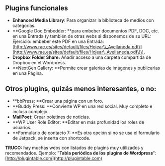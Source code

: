 ## Plugins funcionales

* **Enhanced Media Library**: Para organizar la biblioteca de medios con categorías.
* **Google Doc Embedder: **para embeber documentos PDF, DOC, etc. en una Entrada \(y también de otras webs si disponemos de su URL: Ejercicio: embeber este PDF en una Entrada: [http://www.rae.es/sites/default/files/Hojear\\_Avellaneda.pdf\](http://www.rae.es/sites/default/files/Hojear\_Avellaneda.pdf\)\).
* **Dropbox Folder Share:** Añadir acceso a una carpeta compartida de Dropbox en el Wordpress.
* **NextGen Gallery: **Permite crear galerías de imágenes y publicarlas en una Página.

## Otros plugins, quizás menos interesantes, o no:

* **bbPress: **Crear una página con un foro.
* **Buddy Press: **Convierte WP en una red social. Muy completo e incluso complejo.
* **MailPoet:** Crear boletines de noticias.
* **WP User Role Editor: **Editar en más profunidad los roles de usuarios.
* **Formulario de contacto 7: **Es otra opción si no se usa el formulario de Jetpack, se inserta con shortcode.

**TRUCO:** hay muchas webs con listados de plugins muy utilizados y recomendados. Ejemplo: "**Tabla periódica de los plugins de Wordpress**": [http://plugintable.com](http://plugintable.com)



